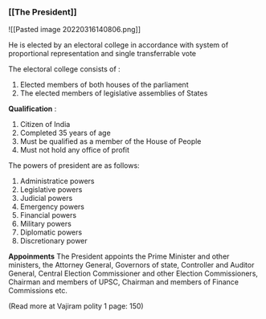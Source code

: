 ### [[The President]]
![[Pasted image 20220316140806.png]]

He is elected by an electoral college in accordance with system of proportional representation and single transferrable vote

The electoral college consists of : 
 1) Elected members of both houses of the parliament
 2) The elected members of legislative assemblies of States

**Qualification** :
1) Citizen of India
2) Completed 35 years of age 
3) Must be qualified as a member of the House of People
4) Must not hold any office of profit

The powers of president are as follows:
1) Administratice powers
2) Legislative powers
3) Judicial powers
4) Emergency powers
5) Financial powers
6) Military powers
7) Diplomatic powers
8) Discretionary power

**Appoinments**
The President appoints the Prime Minister and other ministers, the Attorney General, Governors of state, Controller and Auditor General, Central Election Commissioner and other Election Commissioners, Chairman and members of UPSC, Chairman and members of Finance Commissions etc.

(Read more at Vajiram polity 1 page: 150)